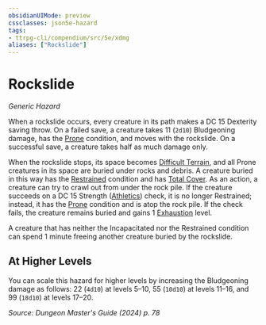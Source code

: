 ```yaml
---
obsidianUIMode: preview
cssclasses: json5e-hazard
tags:
- ttrpg-cli/compendium/src/5e/xdmg
aliases: ["Rockslide"]
---
```

# Rockslide
*Generic Hazard*  

When a rockslide occurs, every creature in its path makes a DC 15 Dexterity saving throw. On a failed save, a creature takes 11 (`2d10`) Bludgeoning damage, has the [Prone](conditions.md#Prone) condition, and moves with the rockslide. On a successful save, a creature takes half as much damage only.

When the rockslide stops, its space becomes [Difficult Terrain](difficult-terrain-xphb.md), and all Prone creatures in its space are buried under rocks and debris. A creature buried in this way has the [Restrained](conditions.md#Restrained) condition and has [Total Cover](3-Compendium/CLI/tables/cover-xphb.md). As an action, a creature can try to crawl out from under the rock pile. If the creature succeeds on a DC 15 Strength ([Athletics](skills.md#Athletics)) check, it is no longer Restrained; instead, it has the [Prone](conditions.md#Prone) condition and is atop the rock pile. If the check fails, the creature remains buried and gains 1 [Exhaustion](conditions.md#Exhaustion) level.

A creature that has neither the Incapacitated nor the Restrained condition can spend 1 minute freeing another creature buried by the rockslide.

## At Higher Levels

You can scale this hazard for higher levels by increasing the Bludgeoning damage as follows: 22 (`4d10`) at levels 5–10, 55 (`10d10`) at levels 11–16, and 99 (`18d10`) at levels 17–20.

*Source: Dungeon Master's Guide (2024) p. 78*